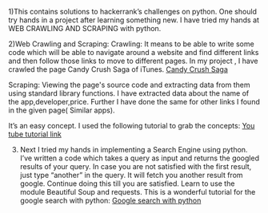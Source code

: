 1)This contains solutions to hackerrank’s challenges on python.
One should try hands in a project after learning something new.
I have tried my hands at WEB CRAWLING AND SCRAPING with python.


2)Web Crawling and Scraping:
Crawling: It means to be able to write some code which will be able to navigate around a website and find different links and then follow those links to move to different pages.
In my project , I have crawled the page Candy Crush Saga of iTunes.
[Candy Crush Saga](https://itunes.apple.com/us/app/candy-crush-saga/id553834731?mt=8)

Scraping: Viewing the page's source code and extracting data from them using standard library functions. I have extracted data about the name of the app,developer,price.
Further I have done the same for other links I found in the given page( Similar apps).

It’s an easy concept. I used the following tutorial to grab the concepts: [You tube tutorial link](https://www.youtube.com/watch?v=qGPwBBSFAuo&list=PLp55XiVzZ1_iUYan9C3NsWhdkw4Gbnovx)


3) Next I tried my hands in implementing a Search Engine using python.
I’ve written a code which takes a query as input and returns the googled results of your query. In case you are not satisfied with the first result, just type “another” in the query. It will fetch you another result from google. Continue doing this till you are satisfied.
Learn to use the module Beautiful Soup and requests.
This is a wonderful tutorial for the google search with python:
[Google search with python](https://www.youtube.com/watch?v=XUE4b772798)

